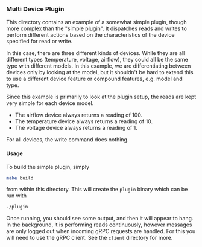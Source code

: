### Multi Device Plugin

This directory contains an example of a somewhat simple plugin, though more
complex than the "simple plugin". It dispatches reads and writes to perform
different actions based on the characteristics of the device specified for
read or write.

In this case, there are three different kinds of devices. While they are all
different types (temperature, voltage, airflow), they could all be the same
type with different models. In this example, we are differentiating between
devices only by looking at the model, but it shouldn't be hard to extend this
to use a different device feature or compound features, e.g. model and type. 

Since this example is primarily to look at the plugin setup, the reads are kept
very simple for each device model. 
- The airflow device always returns a reading of 100.
- The temperature device always returns a reading of 10.
- The voltage device always returns a reading of 1.

For all devices, the write command does nothing.
 
#### Usage

To build the simple plugin, simply
```bash
make build
```
from within this directory. This will create the `plugin` binary which can be
run with
```bash
./plugin
```

Once running, you should see some output, and then it will appear to hang. In
the background, it is performing reads continuously, however messages are only
logged out when incoming gRPC requests are handled. For this you will need to 
use the gRPC client. See the `client` directory for more.